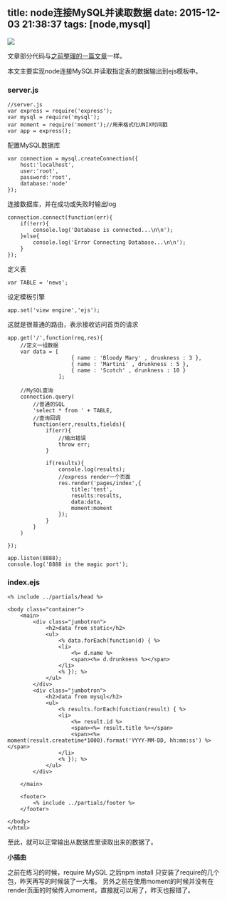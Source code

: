 title: node连接MySQL并读取数据
date: 2015-12-03 21:38:37
tags:  [node,mysql]
---

![](http://7b1hhm.com1.z0.glb.clouddn.com/hexo201312030901.jpg)

文章部分代码与[之前整理的一篇文章](http://segmentfault.com/a/1190000002995355)一样。

本文主要实现node连接MySQL并读取指定表的数据输出到ejs模板中。

### server.js

```
//server.js
var express = require('express');
var mysql = require('mysql');
var moment = require('moment');//用来格式化UNIX时间戳
var app = express();
```
配置MySQL数据库

```
var connection = mysql.createConnection({
	host:'localhost',
	user:'root',
	password:'root',
	database:'node'
});
```
连接数据库，并在成功或失败时输出log

```
connection.connect(function(err){
	if(!err){
		console.log('Database is connected...\n\n');
	}else{
		console.log('Error Connecting Database...\n\n');
	}
});
```
定义表

```
var TABLE = 'news';
```
设定模板引擎

```
app.set('view engine','ejs');
```
这就是很普通的路由，表示接收访问首页的请求

```
app.get('/',function(req,res){
	//定义一组数据
	var data = [
					{ name : 'Bloody Mary' , drunkness : 3 },
					{ name : 'Martini' , drunkness : 5 },
					{ name : 'Scotch' , drunkness : 10 }
				];

	//MySQL查询
	connection.query(
		//普通的SQL
		'select * from ' + TABLE,
		//查询回调
		function(err,results,fields){
			if(err){
				//输出错误
				throw err;
			}
			
			if(results){
				console.log(results);
				//express render一个页面
				res.render('pages/index',{
					title:'test',
					results:results,
					data:data,
					moment:moment
				});
			}
		}
	)

});

app.listen(8888);
console.log('8888 is the magic port');
```

### index.ejs

```
<% include ../partials/head %>

<body class="container">
	<main>
		<div class="jumbotron">
			<h2>data from static</h2>
			<ul>
				<% data.forEach(function(d) { %>
				<li>
					<%= d.name %>
					<span><%= d.drunkness %></span>
				</li>
			    <% }); %>
			</ul>
		</div>
		<div class="jumbotron">
			<h2>data from mysql</h2>
			<ul>
				<% results.forEach(function(result) { %>
				<li>
					<%= result.id %>
					<span><%= result.title %></span>
					<span><%= moment(result.createtime*1000).format('YYYY-MM-DD, hh:mm:ss') %></span>
				</li>
			    <% }); %>
			</ul>
		</div>
		
	</main>

	<footer>
		<% include ../partials/footer %>
	</footer>
	
</body>
</html>
```
至此，就可以正常输出从数据库里读取出来的数据了。

**小插曲**

之前在练习的时候，require MySQL 之后npm install 只安装了require的几个包，昨天再写的时候装了一大堆。
另外之前在使用moment的时候并没有在render页面的时候传入moment，直接就可以用了，昨天也报错了。
